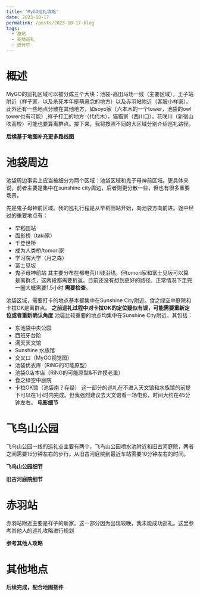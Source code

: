 ```yaml
---
title: 'MyGO巡礼攻略'
date: 2023-10-17
permalink: /posts/2023-10-17-blog
tags:
  - 游记
  - 圣地巡礼
  - 进行中
---
```


概述
======

MyGO的巡礼区域可以被分成三个大块：池袋-高田马场一线（主要区域），王子站附近（祥子家，以及杀死本年挺萌悬念的地方）以及赤羽站附近（客服小祥家）。此外还有一些地点分散在其他地方，如soyo家（六本木的一个tower，池袋的owl tower也有可能）,祥子打工的地方（代代木），猫猫家（西川口）。花咲川（新宿山吹高校）可能也要算离群点。接下来，我将按照不同的大区域分别介绍巡礼路径。

**后续基于地图补充更多路线图**

池袋周边
======

池袋周边事实上应当被细分为两个区域：池袋区域和鬼子母神前区域。更具体来说，前者主要是集中在sunshine city周边，后者则更分散一些，但也有很多重要场景。

先是鬼子母神前区域。我的巡礼行程是从早稻田站开始，向池袋方向前进。途中经过的重要地点有：
* 早稻田站
* 面影桥（taki家）
* 千登世桥
* 成为人类桥/tomori家
* 学习院大学（月之森）
* 富士见坂
* 鬼子母神前站
其主要分布在都电荒川线沿线。但tomori家和富士见坂可以算是离群点，这两段都需要折返。目前还没有想到更好的路径。正常情况下走完一圈大概需要1.5小时 **需要检查**。

池袋区域，需要打卡的地点基本都集中在Sunshine City附近。食之绿空中庭院和卡拉OK是离群点。 **之前巡礼过程中对卡拉OK的定位疑似有误，可能需要重新定位或者重新确认角度** 池袋比较重要的地点均集中在Sunshine City附近。其包括：
* 东池袋中央公园
* 西班牙台阶
* 满天天文馆
* Sunshine 水族馆
* 交叉口（MyGO视觉图）
* 池袋优衣库（RiNG的可能原型）
* 池袋G店本店（RiNG的可能原型&不许摸老巢）
* 食之绿空中庭院
* 卡拉OK馆（池袋南？存疑）
这一部分的巡礼在不进入天文馆和水族馆的前提下可以在1小时内完成。但我强烈建议去天文馆看一场电影，时间大约在45分钟左右。 **电影细节**

飞鸟山公园
======
飞鸟山公园一线的巡礼点主要有两个，飞鸟山公园喷水池附近和旧古河庭院，两者之间需要15分钟左右的步行。从旧古河庭院到最近车站需要10分钟左右的时间。

**飞鸟山公园细节**

**旧古河庭院细节**

赤羽站
======
赤羽站附近主要是祥子的新家。这一部分因为出现较晚，我未能成功巡礼。这里参考其他人的巡礼攻略进行规划

**参考其他人攻略**

其他地点
======

**后续完成，配合地图插件**
